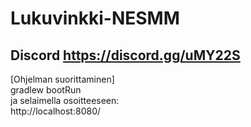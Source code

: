 # Lukuvinkki-NESMM

## Discord https://discord.gg/uMY22S

[Ohjelman suorittaminen]  
gradlew bootRun  
ja selaimella osoitteeseen:  
http://localhost:8080/
